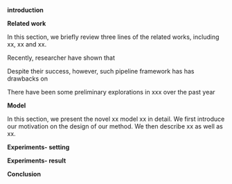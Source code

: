 **introduction**



**Related work**

In this section, we briefly review three lines of the related works, including xx, xx and xx.

Recently, researcher have shown that 

Despite their success, however, such pipeline framework has has drawbacks on 

There have been some preliminary explorations in xxx over the past year

**Model** 

In this section, we present the novel xx model xx in detail. We first introduce our motivation on the design of our method. We then describe xx as well as xx.



**Experiments- setting**



**Experiments- result**





**Conclusion**